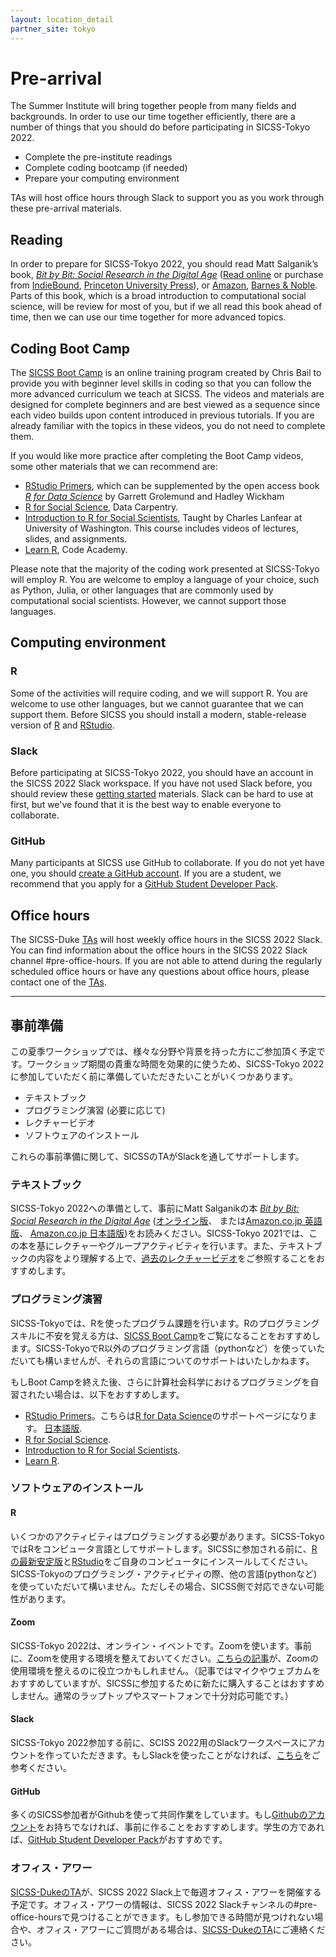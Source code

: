 ```yaml
---
layout: location_detail
partner_site: tokyo
---
```


# Pre-arrival

The Summer Institute will bring together people from many fields and backgrounds. In order to use our time together efficiently, there are a number of things that you should do before participating in SICSS-Tokyo 2022.

- Complete the pre-institute readings
- Complete coding bootcamp (if needed)
- Prepare your computing environment

TAs will host office hours through Slack to support you as you work through these pre-arrival materials.

## Reading

In order to prepare for SICSS-Tokyo 2022, you should read Matt Salganik’s book, *[Bit by Bit: Social Research in the Digital Age](http://www.bitbybitbook.com)* ([Read online](https://www.bitbybitbook.com/en/1st-ed/preface/) or purchase from [IndieBound](https://www.indiebound.org/book/9780691158648), [Princeton University Press](https://press.princeton.edu/books/paperback/9780691196107/bit-by-bit)), or [Amazon](https://www.amazon.com/Bit-Social-Research-Digital-Age/dp/0691158649), [Barnes & Noble](https://www.barnesandnoble.com/w/bit-by-bit-matthew-salganik/1125483924). Parts of this book, which is a broad introduction to computational social science, will be review for most of you, but if we all read this book ahead of time, then we can use our time together for more advanced topics.

## Coding Boot Camp

The [SICSS Boot Camp](https://sicss.io/boot_camp) is an online training program created by Chris Bail to provide you with beginner level skills in coding so that you can follow the more advanced curriculum we teach at SICSS. The videos and materials are designed for complete beginners and are best viewed as a sequence since each video builds upon content introduced in previous tutorials. If you are already familiar with the topics in these videos, you do not need to complete them.

If you would like more practice after completing the Boot Camp videos, some other materials that we can recommend are:
- [RStudio Primers](https://rstudio.cloud/learn/primers), which can be supplemented by the open access book _[R for Data Science](https://r4ds.had.co.nz/)_ by Garrett Grolemund and Hadley Wickham
- [R for Social Science](https://datacarpentry.org/r-socialsci/), Data Carpentry.  
- [Introduction to R for Social Scientists](https://clanfear.github.io/CSSS508/), Taught by Charles Lanfear at University of Washington. This course includes videos of lectures, slides, and assignments.
- [Learn R](https://www.codecademy.com/learn/learn-r), Code Academy.

Please note that the majority of the coding work presented at SICSS-Tokyo will employ R. You are welcome to employ a language of your choice, such as Python, Julia, or other languages that are commonly used by computational social scientists.  However, we cannot support those languages.


## Computing environment

### R

Some of the activities will require coding, and we will support R. You are welcome to use other languages, but we cannot guarantee that we can support them. Before SICSS you should install a modern, stable-release version of [R](https://www.r-project.org/) and [RStudio](https://rstudio.com/products/rstudio/download/).


### Slack

Before participating at SICSS-Tokyo 2022, you should have an account in the SICSS 2022 Slack workspace.  If you have not used Slack before, you should review these [getting started](https://slack.com/help/categories/360000049043-Getting-started) materials.  Slack can be hard to use at first, but we've found that it is the best way to enable everyone to collaborate.

### GitHub

Many participants at SICSS use GitHub to collaborate. If you do not yet have one, you should [create a GitHub account](https://github.com/join). If you are a student, we recommend that you apply for a [GitHub Student Developer Pack](https://education.github.com/pack).

## Office hours

The SICSS-Duke [TAs](https://sicss.io/2022/duke/people#teaching_assistants) will host weekly office hours in the SICSS 2022 Slack. You can find information about the office hours in the SICSS 2022 Slack channel #pre-office-hours. If you are not able to attend during the regularly scheduled office hours or have any questions about office hours, please contact one of the [TAs](https://sicss.io/2022/duke/people#teaching_assistants).

---

## 事前準備

この夏季ワークショップでは、様々な分野や背景を持った方にご参加頂く予定です。ワークショップ期間の貴重な時間を効果的に使うため、SICSS-Tokyo 2022に参加していただく前に準備していただきたいことがいくつかあります。

- テキストブック
- プログラミング演習 (必要に応じて)
- レクチャービデオ
- ソフトウェアのインストール

これらの事前準備に関して、SICSSのTAがSlackを通してサポートします。

### テキストブック

SICSS-Tokyo 2022への準備として、事前にMatt Salganikの本 *[Bit by Bit: Social Research in the Digital Age](http://www.bitbybitbook.com)* ([オンライン版](https://www.bitbybitbook.com/en/1st-ed/preface/)、 または[Amazon.co.jp 英語版](https://www.amazon.co.jp/Bit-Social-Research-Digital-English-ebook/dp/B072MPFXX2)、 [Amazon.co.jp 日本語版](https://www.amazon.co.jp/%E3%83%93%E3%83%83%E3%83%88%E3%83%BB%E3%83%90%E3%82%A4%E3%83%BB%E3%83%93%E3%83%83%E3%83%88-%E3%83%87%E3%82%B8%E3%82%BF%E3%83%AB%E7%A4%BE%E4%BC%9A%E8%AA%BF%E6%9F%BB%E5%85%A5%E9%96%80-%E3%83%9E%E3%82%B7%E3%83%A5%E3%83%BC%E3%83%BBJ-%E3%82%B5%E3%83%AB%E3%82%AC%E3%83%8B%E3%83%83%E3%82%AF/dp/4641174482/))をお読みください。SICSS-Tokyo 2021では、この本を基にレクチャーやグループアクティビティを行います。また、テキストブックの内容をより理解する上で、[過去のレクチャービデオ](https://sicss.io/curriculum)をご参照することをおすすめします。


### プログラミング演習

SICSS-Tokyoでは、Rを使ったプログラム課題を行います。Rのプログラミングスキルに不安を覚える方は、[SICSS Boot Camp](https://sicss.io/boot_camp)をご覧になることをおすすめします。SICSS-TokyoでR以外のプログラミング言語（pythonなど）を使っていただいても構いませんが、それらの言語についてのサポートはいたしかねます。

もしBoot Campを終えた後、さらに計算社会科学におけるプログラミングを自習されたい場合は、以下をおすすめします。
- [RStudio Primers](https://rstudio.cloud/learn/primers)。こちらは[R for Data Science](https://r4ds.had.co.nz/)のサポートページになります。 [日本語版](https://www.amazon.co.jp/R%E3%81%A7%E3%81%AF%E3%81%98%E3%82%81%E3%82%8B%E3%83%87%E3%83%BC%E3%82%BF%E3%82%B5%E3%82%A4%E3%82%A8%E3%83%B3%E3%82%B9-Hadley-Wickham/dp/487311814X).
- [R for Social Science](https://datacarpentry.org/r-socialsci/).
- [Introduction to R for Social Scientists](https://clanfear.github.io/CSSS508/).
- [Learn R](https://www.codecademy.com/learn/learn-r).


### ソフトウェアのインストール

#### R

いくつかのアクティビティはプログラミングする必要があります。SICSS-TokyoではRをコンピュータ言語としてサポートします。SICSSに参加される前に、[Rの最新安定版](https://www.r-project.org/)と[RStudio](https://rstudio.com/products/rstudio/download/)をご自身のコンピュータにインスールしてください。
SICSS-Tokyoのプログラミング・アクティビティの際、他の言語(pythonなど)を使っていただいて構いません。ただしその場合、SICSS側で対応できない可能性があります。

#### Zoom

SICSS-Tokyo 2022は、オンライン・イベントです。Zoomを使います。事前に、Zoomを使用する環境を整えておいてください。[こちらの記事](https://thewirecutter.com/blog/professional-video-call-from-home/)が、Zoomの使用環境を整えるのに役立つかもしれません。（記事ではマイクやウェブカムをおすすめしていますが、SICSSに参加するために新たに購入することはおすすめしません。通常のラップトップやスマートフォンで十分対応可能です。）

#### Slack

SICSS-Tokyo 2022参加する前に、SCISS 2022用のSlackワークスペースにアカウントを作っていただきます。もしSlackを使ったことがなければ、[こちら](https://slack.com/help/categories/360000049043-Getting-started)をご参考ください。

#### GitHub

多くのSICSS参加者がGithubを使って共同作業をしています。もし[Githubのアカウント](https://github.com/join)をお持ちでなければ、事前に作ることをおすすめします。学生の方であれば、[GitHub Student Developer Pack](https://education.github.com/pack)がおすすめです。


### オフィス・アワー
[SICSS-DukeのTA](https://sicss.io/2022/duke/people#teaching_assistants)が、SICSS 2022 Slack上で毎週オフィス・アワーを開催する予定です。オフィス・アワーの情報は、SICSS 2022 Slackチャンネルの#pre-office-hoursで見つけることができます。もし参加できる時間が見つけれない場合や、オフィス・アワーにご質問がある場合は、[SICSS-DukeのTA](https://sicss.io/2022/duke/people#teaching_assistants)にご連絡ください。

